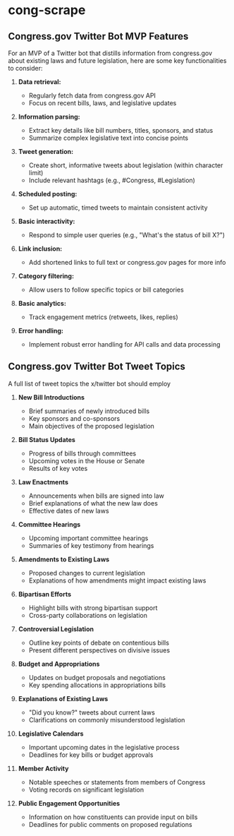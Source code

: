 # **cong-scrape**

## Congress.gov Twitter Bot MVP Features

For an MVP of a Twitter bot that distills information from congress.gov about existing laws and future legislation, here are some key functionalities to consider:

1. **Data retrieval:**
   - Regularly fetch data from congress.gov API
   - Focus on recent bills, laws, and legislative updates

2. **Information parsing:**
   - Extract key details like bill numbers, titles, sponsors, and status
   - Summarize complex legislative text into concise points

3. **Tweet generation:**
   - Create short, informative tweets about legislation (within character limit)
   - Include relevant hashtags (e.g., #Congress, #Legislation)

4. **Scheduled posting:**
   - Set up automatic, timed tweets to maintain consistent activity

5. **Basic interactivity:**
   - Respond to simple user queries (e.g., "What's the status of bill X?")

6. **Link inclusion:**
   - Add shortened links to full text or congress.gov pages for more info

7. **Category filtering:**
   - Allow users to follow specific topics or bill categories

8. **Basic analytics:**
   - Track engagement metrics (retweets, likes, replies)

9. **Error handling:**
   - Implement robust error handling for API calls and data processing

## Congress.gov Twitter Bot Tweet Topics

A full list of tweet topics the x/twitter bot should employ

1. **New Bill Introductions**
    - Brief summaries of newly introduced bills
    - Key sponsors and co-sponsors
    - Main objectives of the proposed legislation

2. **Bill Status Updates**
    - Progress of bills through committees
    - Upcoming votes in the House or Senate
    - Results of key votes

3. **Law Enactments**
    - Announcements when bills are signed into law
    - Brief explanations of what the new law does
    - Effective dates of new laws

4. **Committee Hearings**
    - Upcoming important committee hearings
    - Summaries of key testimony from hearings

5. **Amendments to Existing Laws**
    - Proposed changes to current legislation
    - Explanations of how amendments might impact existing laws

6. **Bipartisan Efforts**
    - Highlight bills with strong bipartisan support
    - Cross-party collaborations on legislation

7. **Controversial Legislation**
    - Outline key points of debate on contentious bills
    - Present different perspectives on divisive issues

8. **Budget and Appropriations**
    - Updates on budget proposals and negotiations
    - Key spending allocations in appropriations bills

9. **Explanations of Existing Laws**
    - "Did you know?" tweets about current laws
    - Clarifications on commonly misunderstood legislation

10. **Legislative Calendars**
    - Important upcoming dates in the legislative process
    - Deadlines for key bills or budget approvals

11. **Member Activity**
    - Notable speeches or statements from members of Congress
    - Voting records on significant legislation

12. **Public Engagement Opportunities**
    - Information on how constituents can provide input on bills
    - Deadlines for public comments on proposed regulations